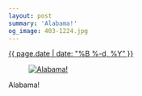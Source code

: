 ```yaml
---
layout: post
summary: 'Alabama!'
og_image: 403-1224.jpg
---
```


<p>
 <time>
  <a href="/403">
   {{ page.date | date: "%B %-d, %Y" }}
  </a>
 </time>
 <a href="/403">
  <figure data-taken="5/7/2015">
   <img alt="Alabama!" sizes="(min-width: 700px) 50vw, calc(100vw - 2rem)" src="{{ site.assets_url }}/403-612.jpg" srcset="{{ site.assets_url }}/403-1224.jpg 1224w, {{ site.assets_url }}/403-918.jpg 918w, {{ site.assets_url }}/403-612.jpg 612w, {{ site.assets_url }}/403-306.jpg 306w"/>
  </figure>
 </a>
 <span>
  Alabama!
 </span>
</p>

